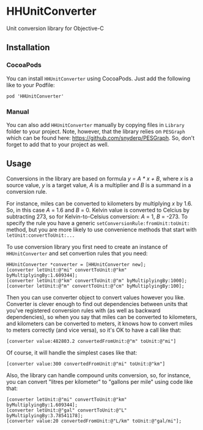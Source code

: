 HHUnitConverter
===============

Unit conversion library for Objective-C

Installation
---------------

### CocoaPods

You can install `HHUnitConverter` using CocoaPods. Just add the following like to your Podfile:

    pod 'HHUnitConverter'

### Manual

You can also add `HHUnitConverter` manually by copying files in `Library` folder to your project. Note, however, that the library relies on `PESGraph` which can be found here: https://github.com/snyderp/PESGraph. So, don't forget to add that to your project as well.

Usage
---------------

Conversions in the library are based on formula _y = A * x + B_, where _x_ is a source value, _y_ is a target value, _A_ is a multiplier and _B_ is a summand in a conversion rule.

For instance, miles can be converted to kilometers by multiplying _x_ by 1.6. So, in this case _A_ = 1.6 and _B_ = 0. Kelvin value is converted to Celcius by subtracting 273, so for Kelvin-to-Celsius conversion: _A_ = 1, _B_ = -273. To specify the rule you have a generic `setConversionRule:fromUnit:toUnit:` method, but you are more likely to use convenience methods that start with `letUnit:convertToUnit:...`

To use conversion library you first need to create an instance of `HHUnitConverter` and set convertion rules that you need:

	HHUnitConverter *converter = [HHUnitConverter new];
	[converter letUnit:@"mi" convertToUnit:@"km" byMultiplyingBy:1.609344];
	[converter letUnit:@"km" convertToUnit:@"m" byMultiplyingBy:1000];
	[converter letUnit:@"m" convertToUnit:@"cm" byMultiplyingBy:100];
	
Then you can use converter object to convert values however you like. Converter is clever enough to find out dependencies between units that you've registered conversion rules with (as well as backward dependencies), so when you say that miles can be converted to kilometers, and kilometers can be converted to meters, it knows how to convert miles to meters correctly (and vice versa), so it's OK to have a call like that:

	[converter value:482803.2 convertedFromUnit:@"m" toUnit:@"mi"]
	
Of course, it will handle the simplest cases like that:

	[converter value:300 convertedFromUnit:@"mi" toUnit:@"km"]

Also, the library can handle compound units conversion, so, for instance, you can convert "litres per kilometer" to "gallons per mile" using code like that:

	[converter letUnit:@"mi" convertToUnit:@"km" byMultiplyingBy:1.609344];
	[converter letUnit:@"gal" convertToUnit:@"L" byMultiplyingBy:3.78541178];
	[converter value:20 convertedFromUnit:@"L/km" toUnit:@"gal/mi"];
